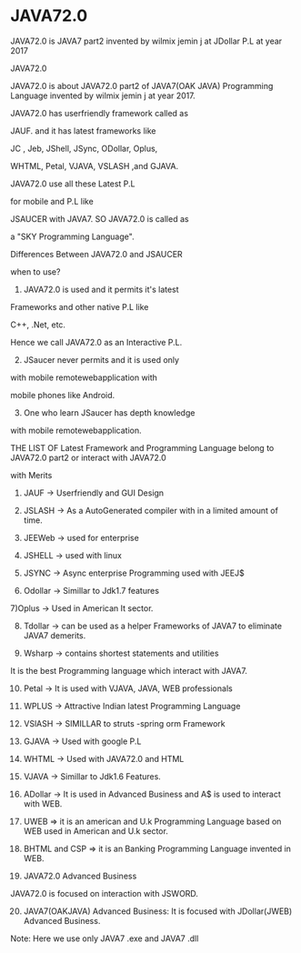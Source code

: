 JAVA72.0
======

JAVA72.0 is JAVA7 part2 invented by wilmix jemin j at JDollar P.L at year 2017

JAVA72.0

JAVA72.0 is about JAVA72.0 part2 of JAVA7(OAK JAVA) Programming Language invented by wilmix jemin j at year 2017.

JAVA72.0 has userfriendly framework called as

JAUF. and it has latest frameworks like

JC , Jeb, JShell, JSync, ODollar, Oplus,

WHTML, Petal, VJAVA, VSLASH ,and GJAVA.

JAVA72.0 use all these Latest P.L

for mobile and P.L like

JSAUCER with JAVA7. SO JAVA72.0 is called as

a "SKY Programming Language".

Differences Between JAVA72.0 and JSAUCER

when to use?

1) JAVA72.0 is used and it permits it's latest

Frameworks and other native P.L like

C++, .Net, etc.

Hence we call JAVA72.0 as an Interactive P.L.

2) JSaucer never permits and it is used only

with mobile remotewebapplication with

mobile phones like Android.

3) One who learn JSaucer has depth knowledge

with mobile remotewebapplication.

THE LIST OF Latest Framework and Programming Language belong to JAVA72.0 part2 or interact with JAVA72.0

with Merits

1) JAUF -> Userfriendly and GUI Design

2) JSLASH -> As a AutoGenerated compiler with in a limited amount of time.

3) JEEWeb -> used for enterprise

4) JSHELL -> used with linux

5) JSYNC -> Async enterprise Programming used with JEEJ$

6) Odollar -> Simillar to Jdk1.7 features

7)Oplus -> Used in American It sector.

8) Tdollar -> can be used as a helper Frameworks of JAVA7 to eliminate JAVA7 demerits.

9) Wsharp -> contains shortest statements and utilities

It is the best Programming language which interact with JAVA7.

10) Petal -> It is used with VJAVA, JAVA, WEB professionals

11) WPLUS -> Attractive Indian latest Programming Language

12) VSlASH -> SIMILLAR to struts -spring orm Framework

13) GJAVA -> Used with google P.L

14) WHTML -> Used with JAVA72.0 and HTML

15) VJAVA -> Simillar to Jdk1.6 Features.

16) ADollar -> It is used in Advanced Business and A$ is used to interact with WEB.

17) UWEB => it is an american and U.k Programming Language based on WEB used in American and U.k sector.

18) BHTML and CSP => it is an Banking Programming Language invented in WEB.


19) JAVA72.0 Advanced Business

JAVA72.0 is focused on interaction with JSWORD.

20) JAVA7(OAKJAVA) Advanced Business:  It  is  focused   with  JDollar(JWEB)  Advanced Business.

Note: Here we use only JAVA7  .exe and JAVA7  .dll


